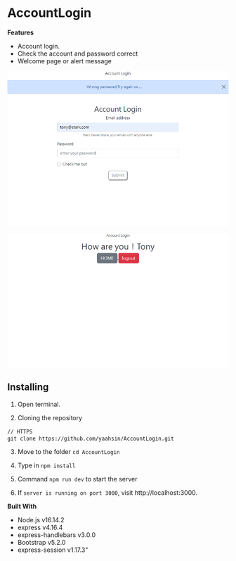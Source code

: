 # AccountLogin

**Features**
 - Account login.
 - Check the account and password correct
 - Welcome page or alert message

![home page](https://raw.githubusercontent.com/yaahsin/AccountLogin/main/views/A13_%E5%AF%86%E7%A2%BC%E6%AA%A2%E6%9F%A5%E6%A9%9F%E5%88%B6.png)

![enter image description here](https://raw.githubusercontent.com/yaahsin/AccountLogin/main/views/A13_%E5%AF%86%E7%A2%BC%E6%AA%A2%E6%9F%A5%E6%A9%9F%E5%88%B6(Success).png)
## Installing

  

1. Open terminal.

2. Cloning the repository

```shell
// HTTPS
git clone https://github.com/yaahsin/AccountLogin.git
```

3. Move to the folder `cd AccountLogin`

4. Type in `npm install`

5. Command `npm run dev`  to start the server

6. If `server is running on port 3000`, visit http://localhost:3000.

**Built With**
- Node.js v16.14.2
- express v4.16.4
- express-handlebars v3.0.0
- Bootstrap v5.2.0
- express-session v1.17.3"

